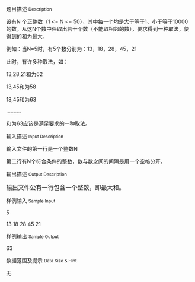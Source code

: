 <div class="panel panel-default">
<div class="area-title">
<span>
题目描述
<small>Description</small>
</span></div>
<div class="panel-body">

<p><span style="">设有</span><span style="">N </span><span style="">个正整数（</span><span style="">1 &lt;= N &lt;= 50</span><span style="">），其中每一个均是大于等于</span><span style="">1</span><span style="">、小于等于</span><span style="">1000</span><span style="">0</span><span style="">的数。从这</span><span style="">N</span><span style="">个数中任取出若干个数（不能取相邻的数），要求得到一种取法，使得到的和为最大。</span></p><p><span style="">例如：当</span><span style="">N=5</span><span style="">时，有</span><span style="">5</span><span style="">个数分别为：</span><span style="">13</span><span style="">，</span><span style="">18</span><span style="">，</span><span style="">28</span><span style="">，</span><span style="">45</span><span style="">，</span><span style="">21</span></p><p><span style="">此时，有许多种取法，如：</span></p><p><span style="">13</span><span style="">,</span><span style="">28</span><span style="">,</span><span style="">21</span><span style="">和为</span><span style="">62</span></p><p><span style="">13,45</span><span style="">和为</span><span style="">58</span></p><p><span style="">18</span><span style="">,</span><span style="">45</span><span style="">和为</span><span style="">63</span></p><p><span style="">………</span><span style="">.</span></p><p><span style="">和为</span><span style="">63</span><span style="">应该是满足要求的一种取法。</span></p>

</div>
</div>

<div class="panel panel-default">
<div class="area-title">
<span>
输入描述
<small>Input Description</small>
</span></div>
<div class="panel-body">
<p><span style="">输入文件的第一行是一个整数</span><span style="">N</span></p><p><span style="">第二行有</span><span style="">N</span><span style="">个符合条件的整数，数与数之间的间隔是用一个空格分开。</span></p>

</div>
</div>
<div  class="panel panel-default">
<div class="area-title">
<span>
输出描述
<small>Output Description</small>
</span></div>
<div class="panel-body">

<p><span style=";font-family:宋体;font-size:16px">输出文件公有一行包含一个整数，即最大和。</span></p>

</div>
</div>


<div class="panel panel-default">
<div class="area-title">
<span>
样例输入
<small>Sample Input</small>
</span></div>
<div class="panel-body">
<p><span style="">5</span></p><p><span style="">13 18 28 45 21</span></p>

</div>
</div>

<div class="panel panel-default">
<div class="area-title">
<span>
样例输出
<small>Sample Output</small>
</span></div>
<div class="panel-body">
<p><span style="">63</span></p>

</div>
</div>

<div class="panel panel-default">
<div class="area-title">
<span>
数据范围及提示
<small>Data Size & Hint</small>
</span></div>
<div class="panel-body">
<p>无</p>
</div>
</div>